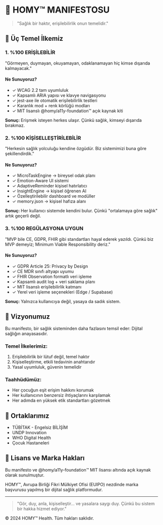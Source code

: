 # 🧬 HOMY™ MANIFESTOSU

> "Sağlık bir haktır, erişilebilirlik onun temelidir."

## 🎯 Üç Temel İlkemiz

### 1. %100 ERİŞİLEBİLİR

"Görmeyen, duymayan, okuyamayan, odaklanamayan hiç kimse dışarıda kalmayacak."

#### Ne Sunuyoruz?

- ✓ WCAG 2.2 tam uyumluluk
- ✓ Kapsamlı ARIA yapısı ve klavye navigasyonu
- ✓ jest-axe ile otomatik erişilebilirlik testleri
- ✓ Karanlık mod + renk körlüğü modları
- ✓ MIT lisanslı @homy/a11y-foundation™ açık kaynak kiti

**Sonuç:** Erişmek isteyen herkes ulaşır. Çünkü sağlık, kimseyi dışarıda bırakmaz.

### 2. %100 KİŞİSELLEŞTİRİLEBİLİR

"Herkesin sağlık yolculuğu kendine özgüdür. Biz sistemimizi buna göre şekillendirdik."

#### Ne Sunuyoruz?

- ✓ MicroTaskEngine → bireysel odak planı
- ✓ Emotion-Aware UI sistemi
- ✓ AdaptiveReminder kişisel hatırlatıcı
- ✓ InsightEngine → kişisel öğrenen AI
- ✓ Özelleştirilebilir dashboard ve modüller
- ✓ memory.json → kişisel hafıza alanı

**Sonuç:** Her kullanıcı sistemde kendini bulur. Çünkü "ortalamaya göre sağlık" artık geçerli değil.

### 3. %100 REGÜLASYONA UYGUN

"MVP bile CE, GDPR, FHIR gibi standartları hayal ederek yazıldı. Çünkü biz MVP demeyiz; Minimum Viable Responsibility deriz."

#### Ne Sunuyoruz?

- ✓ GDPR Article 25: Privacy by Design
- ✓ CE MDR sınıfı altyapı uyumu
- ✓ FHIR Observation formatlı veri işleme
- ✓ Kapsamlı audit log + veri saklama planı
- ✓ MIT lisanslı erişilebilirlik katmanı
- ✓ Yerel veri işleme seçenekleri (Edge / Supabase)

**Sonuç:** Yalnızca kullanıcıya değil, yasaya da sadık sistem.

## 🌟 Vizyonumuz

Bu manifesto, bir sağlık sisteminden daha fazlasını temsil eder: Dijital sağlığın anayasasıdır.

### Temel İlkelerimiz:

1. Erişilebilirlik bir lütuf değil, temel haktır
2. Kişiselleştirme, etkili tedavinin anahtarıdır
3. Yasal uyumluluk, güvenin temelidir

### Taahhüdümüz:

- Her çocuğun eşit erişim hakkını korumak
- Her kullanıcının benzersiz ihtiyaçlarını karşılamak
- Her adımda en yüksek etik standartları gözetmek

## 🤝 Ortaklarımız

- TÜBİTAK - Engelsiz BİLİŞİM
- UNDP Innovation
- WHO Digital Health
- Çocuk Hastaneleri

## 📜 Lisans ve Marka Hakları

Bu manifesto ve @homy/a11y-foundation™ MIT lisansı altında açık kaynak olarak sunulmuştur.

HOMY™, Avrupa Birliği Fikri Mülkiyet Ofisi (EUIPO) nezdinde marka başvurusu yapılmış bir dijital sağlık platformudur.

---

> "Gör, duy, anla, kişiselleştir… ve yasalara saygı duy.
> Çünkü bu sistem bir hakka hizmet ediyor."

© 2024 HOMY™ Health. Tüm hakları saklıdır.
